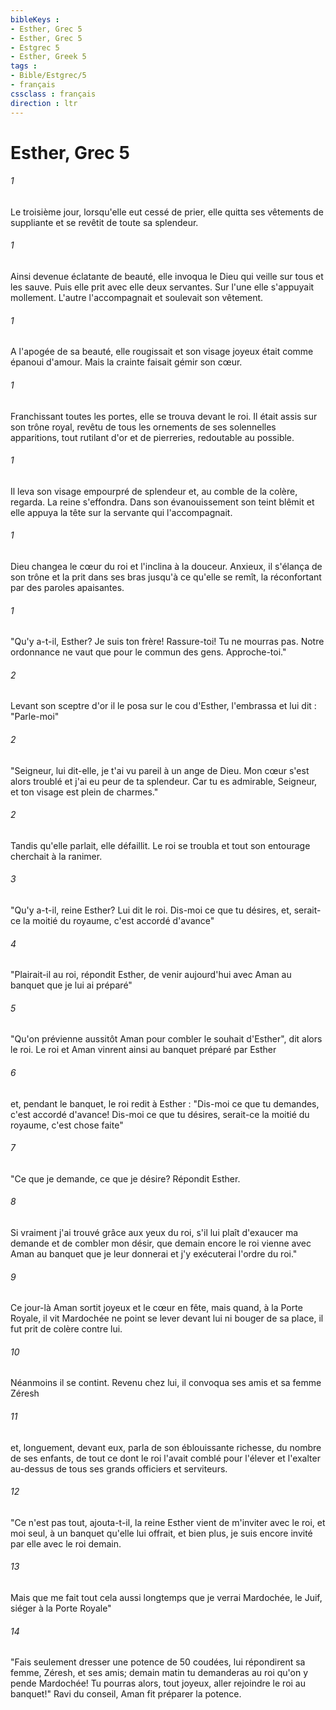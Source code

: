 ```yaml
---
bibleKeys : 
- Esther, Grec 5
- Esther, Grec 5
- Estgrec 5
- Esther, Greek 5
tags : 
- Bible/Estgrec/5
- français
cssclass : français
direction : ltr
---
```


# Esther, Grec 5

###### 1
Le troisième jour, lorsqu'elle eut cessé de prier, elle quitta ses vêtements de suppliante et se revêtit de toute sa splendeur. 
###### 1
Ainsi devenue éclatante de beauté, elle invoqua le Dieu qui veille sur tous et les sauve. Puis elle prit avec elle deux servantes. Sur l'une elle s'appuyait mollement. L'autre l'accompagnait et soulevait son vêtement. 
###### 1
A l'apogée de sa beauté, elle rougissait et son visage joyeux était comme épanoui d'amour. Mais la crainte faisait gémir son cœur. 
###### 1
Franchissant toutes les portes, elle se trouva devant le roi. Il était assis sur son trône royal, revêtu de tous les ornements de ses solennelles apparitions, tout rutilant d'or et de pierreries, redoutable au possible. 
###### 1
Il leva son visage empourpré de splendeur et, au comble de la colère, regarda. La reine s'effondra. Dans son évanouissement son teint blêmit et elle appuya la tête sur la servante qui l'accompagnait. 
###### 1
Dieu changea le cœur du roi et l'inclina à la douceur. Anxieux, il s'élança de son trône et la prit dans ses bras jusqu'à ce qu'elle se remît, la réconfortant par des paroles apaisantes. 
###### 1
"Qu'y a-t-il, Esther? Je suis ton frère! Rassure-toi! Tu ne mourras pas. Notre ordonnance ne vaut que pour le commun des gens. Approche-toi."
###### 2
Levant son sceptre d'or il le posa sur le cou d'Esther, l'embrassa et lui dit : "Parle-moi"
###### 2
"Seigneur, lui dit-elle, je t'ai vu pareil à un ange de Dieu. Mon cœur s'est alors troublé et j'ai eu peur de ta splendeur. Car tu es admirable, Seigneur, et ton visage est plein de charmes." 
###### 2
Tandis qu'elle parlait, elle défaillit. Le roi se troubla et tout son entourage cherchait à la ranimer.
###### 3
"Qu'y a-t-il, reine Esther? Lui dit le roi. Dis-moi ce que tu désires, et, serait-ce la moitié du royaume, c'est accordé d'avance" 
###### 4
"Plairait-il au roi, répondit Esther, de venir aujourd'hui avec Aman au banquet que je lui ai préparé" 
###### 5
"Qu'on prévienne aussitôt Aman pour combler le souhait d'Esther", dit alors le roi. Le roi et Aman vinrent ainsi au banquet préparé par Esther
###### 6
et, pendant le banquet, le roi redit à Esther : "Dis-moi ce que tu demandes, c'est accordé d'avance! Dis-moi ce que tu désires, serait-ce la moitié du royaume, c'est chose faite" 
###### 7
"Ce que je demande, ce que je désire? Répondit Esther.
###### 8
Si vraiment j'ai trouvé grâce aux yeux du roi, s'il lui plaît d'exaucer ma demande et de combler mon désir, que demain encore le roi vienne avec Aman au banquet que je leur donnerai et j'y exécuterai l'ordre du roi."
###### 9
Ce jour-là Aman sortit joyeux et le cœur en fête, mais quand, à la Porte Royale, il vit Mardochée ne point se lever devant lui ni bouger de sa place, il fut prit de colère contre lui.
###### 10
Néanmoins il se contint. Revenu chez lui, il convoqua ses amis et sa femme Zéresh
###### 11
et, longuement, devant eux, parla de son éblouissante richesse, du nombre de ses enfants, de tout ce dont le roi l'avait comblé pour l'élever et l'exalter au-dessus de tous ses grands officiers et serviteurs.
###### 12
"Ce n'est pas tout, ajouta-t-il, la reine Esther vient de m'inviter avec le roi, et moi seul, à un banquet qu'elle lui offrait, et bien plus, je suis encore invité par elle avec le roi demain.
###### 13
Mais que me fait tout cela aussi longtemps que je verrai Mardochée, le Juif, siéger à la Porte Royale" 
###### 14
"Fais seulement dresser une potence de 50 coudées, lui répondirent sa femme, Zéresh, et ses amis; demain matin tu demanderas au roi qu'on y pende Mardochée! Tu pourras alors, tout joyeux, aller rejoindre le roi au banquet!" Ravi du conseil, Aman fit préparer la potence.
